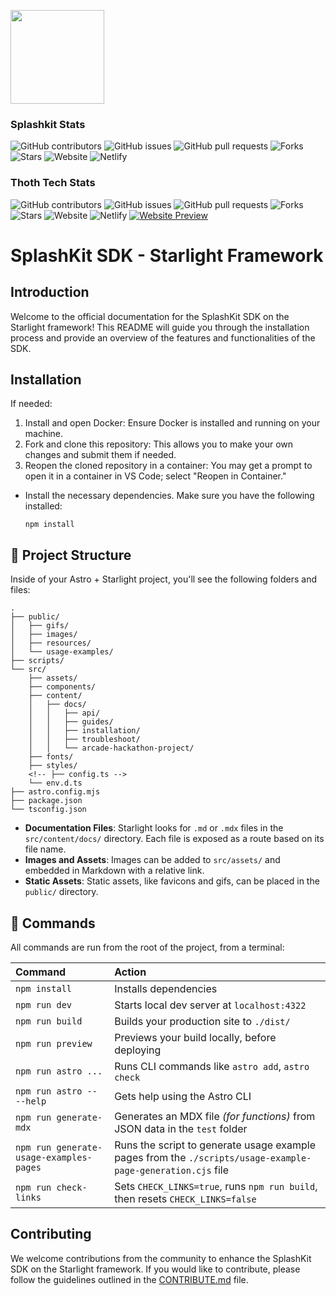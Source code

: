 <p align="left">
    <img width="150px" src="https://github.com/thoth-tech/.github/blob/main/images/splashkit.png"/>
</p>

### Splashkit Stats

![GitHub contributors](https://img.shields.io/github/contributors/splashkit/splashkit.io-starlight?label=Contributors&color=F5A623)
![GitHub issues](https://img.shields.io/github/issues/splashkit/splashkit.io-starlight?label=Issues&color=F5A623)
![GitHub pull requests](https://img.shields.io/github/issues-pr/splashkit/splashkit.io-starlight?label=Pull%20Requests&color=F5A623)
![Forks](https://img.shields.io/github/forks/splashkit/splashkit.io-starlight?label=Forks&color=F5A623)
![Stars](https://img.shields.io/github/stars/splashkit/splashkit.io-starlight?label=Stars&color=F5A623)
![Website](https://img.shields.io/website?down_color=red&down_message=offline&label=Website&up_color=green&up_message=online&url=https%3A%2F%2Fsplashkit.io)
![Netlify](https://img.shields.io/netlify/29627b16-8f40-4b42-8ae8-1912895f5305?label=Netlify&color=F5A623)


### Thoth Tech Stats

![GitHub contributors](https://img.shields.io/github/contributors/thoth-tech/splashkit.io-starlight?label=Contributors&color=F5A623)
![GitHub issues](https://img.shields.io/github/issues/thoth-tech/splashkit.io-starlight?label=Issues&color=F5A623)
![GitHub pull requests](https://img.shields.io/github/issues-pr/thoth-tech/splashkit.io-starlight?label=Pull%20Requests&color=F5A623)
![Forks](https://img.shields.io/github/forks/thoth-tech/splashkit.io-starlight?label=Forks&color=F5A623)
![Stars](https://img.shields.io/github/stars/thoth-tech/splashkit.io-starlight?label=Stars&color=F5A623)
![Website](https://img.shields.io/website?down_color=red&down_message=offline&label=Website&up_color=green&up_message=online&url=https%3A%2F%2Fsplashkit.io)
![Netlify](https://img.shields.io/netlify/29627b16-8f40-4b42-8ae8-1912895f5305?label=Netlify&color=F5A623)
[![Website Preview](https://img.shields.io/badge/Preview-splashkit.io-blue)](https://splashkit-io.netlify.app/)


# SplashKit SDK - Starlight Framework

## Introduction

Welcome to the official documentation for the SplashKit SDK on the Starlight framework! This README will guide you through the installation process and provide an overview of the features and functionalities of the SDK.

<!--## Deployment Status!-->
<!--[Thoth Tech's 'splashkit.io' Site](https://splashkit-io.netlify.app/) - [![Netlify Status](https://api.netlify.com/api/v1/badges/e8def4e6-f39d-458a-8ca9-556d61ce1fbd/deploy-status)](https://app.netlify.com/sites/splashkit-io/deploys)--!>

<!-- - [Production](https://master--splashkit.netlify.app/) -   [![Netlify Status](https://api.netlify.com/api/v1/badges/29627b16-8f40-4b42-8ae8-1912895f5305/deploy-status?branch=master)](https://app.netlify.com/sites/splashkit/deploys) ![Github Pages](https://github.com/splashkit/splashkit.io-starlight/actions/workflows/astro.yml/badge.svg?branch=master)
- [Development](https://development--splashkit.netlify.app/) - [![Netlify Status](https://api.netlify.com/api/v1/badges/29627b16-8f40-4b42-8ae8-1912895f5305/deploy-status?branch=development)](https://app.netlify.com/sites/splashkit/deploys) ![Github Pages](https://github.com/splashkit/splashkit.io-starlight/actions/workflows/astro.yml/badge.svg?branch=production) -->

## Installation

If needed:

1. Install and open Docker: Ensure Docker is installed and running on your machine.
2. Fork and clone this repository: This allows you to make your own changes and submit them if needed.
3. Reopen the cloned repository in a container: You may get a prompt to open it in a container in VS Code; select "Reopen in Container."

- Install the necessary dependencies. Make sure you have the following installed:

    ```shell
    npm install
    ```

## 🚀 Project Structure

Inside of your Astro + Starlight project, you'll see the following folders and files:

```plaintext
.
├── public/
│   ├── gifs/
│   ├── images/
│   ├── resources/
│   └── usage-examples/
├── scripts/
└── src/
    ├── assets/
    ├── components/
    ├── content/
    │   ├── docs/
    │   │   ├── api/
    │   │   ├── guides/
    │   │   ├── installation/
    │   │   ├── troubleshoot/
    │   │   └── arcade-hackathon-project/
    ├── fonts/
    ├── styles/
    <!-- ├── config.ts -->
    └── env.d.ts
├── astro.config.mjs
├── package.json
└── tsconfig.json
```

- **Documentation Files**: Starlight looks for `.md` or `.mdx` files in the `src/content/docs/` directory. Each file is exposed as a route based on its file name.
- **Images and Assets**: Images can be added to `src/assets/` and embedded in Markdown with a relative link.
- **Static Assets**: Static assets, like favicons and gifs, can be placed in the `public/` directory.

## 🧞 Commands

All commands are run from the root of the project, from a terminal:

| Command                                 | Action                                                                                                      |
| :-------------------------------------- | :---------------------------------------------------------------------------------------------------------- |
| `npm install`                           | Installs dependencies                                                                                       |
| `npm run dev`                           | Starts local dev server at `localhost:4322`                                                                 |
| `npm run build`                         | Builds your production site to `./dist/`                                                                    |
| `npm run preview`                       | Previews your build locally, before deploying                                                               |
| `npm run astro ...`                     | Runs CLI commands like `astro add`, `astro check`                                                           |
| `npm run astro -- --help`               | Gets help using the Astro CLI                                                                               |
| `npm run generate-mdx`                  | Generates an MDX file *(for functions)* from JSON data in the `test` folder                                 |
| `npm run generate-usage-examples-pages` | Runs the script to generate usage example pages from the `./scripts/usage-example-page-generation.cjs` file |
| `npm run check-links`                   | Sets `CHECK_LINKS=true`, runs `npm run build`, then resets `CHECK_LINKS=false`                              |

## Contributing

We welcome contributions from the community to enhance the SplashKit SDK on the Starlight framework. If you would like to contribute, please follow the guidelines outlined in the [CONTRIBUTE.md](./CONTRIBUTE.md) file.
